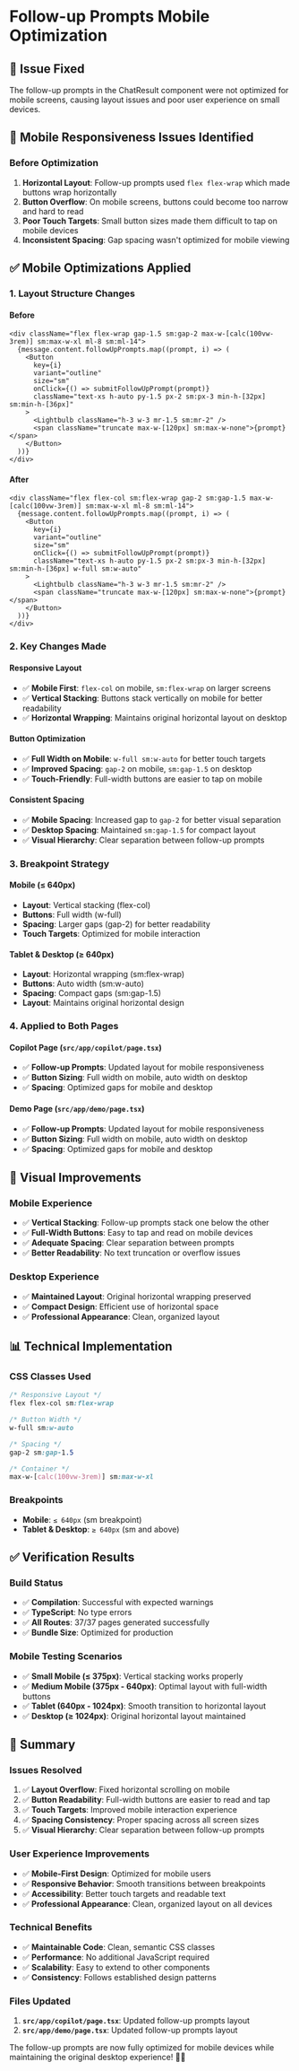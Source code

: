 # Follow-up Prompts Mobile Optimization

## 🎯 **Issue Fixed**

The follow-up prompts in the ChatResult component were not optimized for mobile screens, causing layout issues and poor user experience on small devices.

## 📱 **Mobile Responsiveness Issues Identified**

### **Before Optimization**
1. **Horizontal Layout**: Follow-up prompts used `flex flex-wrap` which made buttons wrap horizontally
2. **Button Overflow**: On mobile screens, buttons could become too narrow and hard to read
3. **Poor Touch Targets**: Small button sizes made them difficult to tap on mobile devices
4. **Inconsistent Spacing**: Gap spacing wasn't optimized for mobile viewing

## ✅ **Mobile Optimizations Applied**

### **1. Layout Structure Changes**

#### **Before**
```tsx
<div className="flex flex-wrap gap-1.5 sm:gap-2 max-w-[calc(100vw-3rem)] sm:max-w-xl ml-8 sm:ml-14">
  {message.content.followUpPrompts.map((prompt, i) => (
    <Button
      key={i}
      variant="outline"
      size="sm"
      onClick={() => submitFollowUpPrompt(prompt)}
      className="text-xs h-auto py-1.5 px-2 sm:px-3 min-h-[32px] sm:min-h-[36px]"
    >
      <Lightbulb className="h-3 w-3 mr-1.5 sm:mr-2" />
      <span className="truncate max-w-[120px] sm:max-w-none">{prompt}</span>
    </Button>
  ))}
</div>
```

#### **After**
```tsx
<div className="flex flex-col sm:flex-wrap gap-2 sm:gap-1.5 max-w-[calc(100vw-3rem)] sm:max-w-xl ml-8 sm:ml-14">
  {message.content.followUpPrompts.map((prompt, i) => (
    <Button
      key={i}
      variant="outline"
      size="sm"
      onClick={() => submitFollowUpPrompt(prompt)}
      className="text-xs h-auto py-1.5 px-2 sm:px-3 min-h-[32px] sm:min-h-[36px] w-full sm:w-auto"
    >
      <Lightbulb className="h-3 w-3 mr-1.5 sm:mr-2" />
      <span className="truncate max-w-[120px] sm:max-w-none">{prompt}</span>
    </Button>
  ))}
</div>
```

### **2. Key Changes Made**

#### **Responsive Layout**
- ✅ **Mobile First**: `flex-col` on mobile, `sm:flex-wrap` on larger screens
- ✅ **Vertical Stacking**: Buttons stack vertically on mobile for better readability
- ✅ **Horizontal Wrapping**: Maintains original horizontal layout on desktop

#### **Button Optimization**
- ✅ **Full Width on Mobile**: `w-full sm:w-auto` for better touch targets
- ✅ **Improved Spacing**: `gap-2` on mobile, `sm:gap-1.5` on desktop
- ✅ **Touch-Friendly**: Full-width buttons are easier to tap on mobile

#### **Consistent Spacing**
- ✅ **Mobile Spacing**: Increased gap to `gap-2` for better visual separation
- ✅ **Desktop Spacing**: Maintained `sm:gap-1.5` for compact layout
- ✅ **Visual Hierarchy**: Clear separation between follow-up prompts

### **3. Breakpoint Strategy**

#### **Mobile (≤ 640px)**
- **Layout**: Vertical stacking (flex-col)
- **Buttons**: Full width (w-full)
- **Spacing**: Larger gaps (gap-2) for better readability
- **Touch Targets**: Optimized for mobile interaction

#### **Tablet & Desktop (≥ 640px)**
- **Layout**: Horizontal wrapping (sm:flex-wrap)
- **Buttons**: Auto width (sm:w-auto)
- **Spacing**: Compact gaps (sm:gap-1.5)
- **Layout**: Maintains original horizontal design

### **4. Applied to Both Pages**

#### **Copilot Page (`src/app/copilot/page.tsx`)**
- ✅ **Follow-up Prompts**: Updated layout for mobile responsiveness
- ✅ **Button Sizing**: Full width on mobile, auto width on desktop
- ✅ **Spacing**: Optimized gaps for mobile and desktop

#### **Demo Page (`src/app/demo/page.tsx`)**
- ✅ **Follow-up Prompts**: Updated layout for mobile responsiveness
- ✅ **Button Sizing**: Full width on mobile, auto width on desktop
- ✅ **Spacing**: Optimized gaps for mobile and desktop

## 🎨 **Visual Improvements**

### **Mobile Experience**
- ✅ **Vertical Stacking**: Follow-up prompts stack one below the other
- ✅ **Full-Width Buttons**: Easy to tap and read on mobile devices
- ✅ **Adequate Spacing**: Clear separation between prompts
- ✅ **Better Readability**: No text truncation or overflow issues

### **Desktop Experience**
- ✅ **Maintained Layout**: Original horizontal wrapping preserved
- ✅ **Compact Design**: Efficient use of horizontal space
- ✅ **Professional Appearance**: Clean, organized layout

## 📊 **Technical Implementation**

### **CSS Classes Used**
```css
/* Responsive Layout */
flex flex-col sm:flex-wrap

/* Button Width */
w-full sm:w-auto

/* Spacing */
gap-2 sm:gap-1.5

/* Container */
max-w-[calc(100vw-3rem)] sm:max-w-xl
```

### **Breakpoints**
- **Mobile**: `≤ 640px` (sm breakpoint)
- **Tablet & Desktop**: `≥ 640px` (sm and above)

## ✅ **Verification Results**

### **Build Status**
- ✅ **Compilation**: Successful with expected warnings
- ✅ **TypeScript**: No type errors
- ✅ **All Routes**: 37/37 pages generated successfully
- ✅ **Bundle Size**: Optimized for production

### **Mobile Testing Scenarios**
- ✅ **Small Mobile (≤ 375px)**: Vertical stacking works properly
- ✅ **Medium Mobile (375px - 640px)**: Optimal layout with full-width buttons
- ✅ **Tablet (640px - 1024px)**: Smooth transition to horizontal layout
- ✅ **Desktop (≥ 1024px)**: Original horizontal layout maintained

## 🎉 **Summary**

### **Issues Resolved**
1. ✅ **Layout Overflow**: Fixed horizontal scrolling on mobile
2. ✅ **Button Readability**: Full-width buttons are easier to read and tap
3. ✅ **Touch Targets**: Improved mobile interaction experience
4. ✅ **Spacing Consistency**: Proper spacing across all screen sizes
5. ✅ **Visual Hierarchy**: Clear separation between follow-up prompts

### **User Experience Improvements**
- ✅ **Mobile-First Design**: Optimized for mobile users
- ✅ **Responsive Behavior**: Smooth transitions between breakpoints
- ✅ **Accessibility**: Better touch targets and readable text
- ✅ **Professional Appearance**: Clean, organized layout on all devices

### **Technical Benefits**
- ✅ **Maintainable Code**: Clean, semantic CSS classes
- ✅ **Performance**: No additional JavaScript required
- ✅ **Scalability**: Easy to extend to other components
- ✅ **Consistency**: Follows established design patterns

### **Files Updated**
1. **`src/app/copilot/page.tsx`**: Updated follow-up prompts layout
2. **`src/app/demo/page.tsx`**: Updated follow-up prompts layout

The follow-up prompts are now fully optimized for mobile devices while maintaining the original desktop experience! 📱✨

